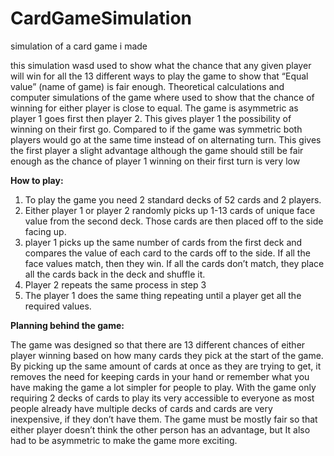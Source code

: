 # CardGameSimulation
simulation of a card game i made

this simulation wasd used to show what the chance that any given player will win for all the 13 different ways to play the game to show that “Equal value” (name of game) is fair enough. Theoretical calculations and computer simulations of the game where used to show that the chance of winning for either player is close to equal.
The game is asymmetric as player 1 goes first then player 2. This gives player 1 the possibility of winning on their first go. Compared to if the game was symmetric both players would go at the same time instead of on alternating turn. This gives the first player a slight advantage although the game should still be fair enough as the chance of player 1 winning on their first turn is very low

**How to play:**

1.	To play the game you need 2 standard decks of 52 cards and 2 players.
2.	Either player 1 or player 2 randomly picks up 1-13 cards of unique face value from the second deck. Those cards are then placed off to the side facing up.
3.	player 1 picks up the same number of cards from the first deck and compares the value of each card to the cards off to the side. If all the face values match, then they win. If all the cards don’t match, they place all the cards back in the deck and shuffle it.
4.	Player 2 repeats the same process in step 3
5.	The player 1 does the same thing repeating until a player get all the required values.

**Planning behind the game:**

The game was designed so that there are 13 different chances of either player winning based on how many cards they pick at the start of the game. By picking up the same amount of cards at once as they are trying to get, it removes the need for keeping cards in your hand or remember what you have making the game a lot simpler for people to play. With the game only requiring 2 decks of cards to play its very accessible to everyone as most people already have multiple decks of cards and cards are very inexpensive, if they don’t have them. The game must be mostly fair so that either player doesn’t think the other person has an advantage, but It also had to be asymmetric to make the game more exciting.
